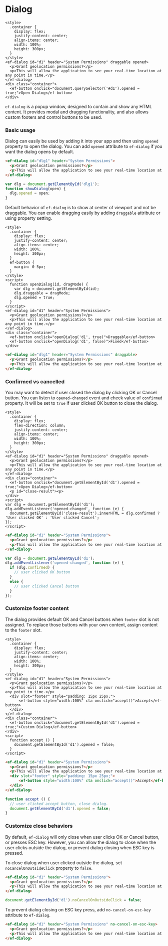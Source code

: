 # Dialog

```live(preview)
<style>
  .container {
    display: flex;
    justify-content: center;
    align-items: center;
    width: 100%;
    height: 300px;
  }
</style>
<ef-dialog id="d1" header="System Permissions" draggable opened>
  <p>Grant geolocation permissions?</p>
  <p>This will allow the application to see your real-time location at any point in time.</p>
</ef-dialog>
<div class="container">
  <ef-button onclick="document.querySelector('#d1').opened = true;">Open Dialog</ef-button>
</div>
```

`ef-dialog` is a popup window, designed to contain and show any HTML content. It provides modal and dragging functionality, and also allows custom footers and control buttons to be used.

### Basic usage

Dialog can easily be used by adding it into your app and then using `opened` property to open the dialog. You can add `opened` attribute to `ef-dialog` if you want the dialog opens by default.

```html
<ef-dialog id="dlg1" header="System Permissions">
  <p>Grant geolocation permissions?</p>
  <p>This will allow the application to see your real-time location at any point in time.</p>
</ef-dialog>
```
```js
var dlg = document.getElementById('dlg1');
function showDialog(open) {
  dlg.opened = open;
}
```

Default behavior of `ef-dialog` is to show at center of viewport and not be draggable. You can enable dragging easily by adding `draggable` attribute or using property setting.

```live
<style>
  .container {
    display: flex;
    justify-content: center;
    align-items: center;
    width: 100%;
    height: 300px;
  }
  ef-button {
    margin: 0 5px;
  }
</style>
<script>
  function openDialog(id, dragMode) {
    var dlg = document.getElementById(id);
    dlg.draggable = dragMode;
    dlg.opened = true;
  }
</script>
<ef-dialog id="d1" header="System Permissions">
  <p>Grant geolocation permissions?</p>
  <p>This will allow the application to see your real-time location at any point in time.</p>
</ef-dialog>
<div class="container">
  <ef-button onclick="openDialog('d1', true)">Draggable</ef-button>
  <ef-button onclick="openDialog('d1', false)">Fixed</ef-button>
</div>
```

```html
<ef-dialog id="dlg1" header="System Permissions" draggable>
  <p>Grant geolocation permissions?</p>
  <p>This will allow the application to see your real-time location at any point in time.</p>
</ef-dialog>
```

### Confirmed vs cancelled

You may want to detect if user closed the dialog by clicking OK or Cancel button. You can listen to `opened-changed` event and check value of `confirmed` property. It will be set to `true` if user clicked OK button to close the dialog.

```live
<style>
  .container {
    display: flex;
    flex-direction: column;
    justify-content: center;
    align-items: center;
    width: 100%;
    height: 300px;
  }
</style>
<ef-dialog id="d1" header="System Permissions" draggable opened>
  <p>Grant geolocation permissions?</p>
  <p>This will allow the application to see your real-time location at any point in time.</p>
</ef-dialog>
<div class="container">
  <ef-button onclick="document.getElementById('d1').opened = true;">Open Dialog</ef-button>
  <p id="close-result"><p>
</div>
<script>
var dlg = document.getElementById('d1');
dlg.addEventListener('opened-changed', function (e) {
  document.getElementById('close-result').innerHTML = dlg.confirmed ? 'User clicked OK' : 'User clicked Cancel';
});
</script>
```

```html
<ef-dialog id="d1" header="System Permissions">
  <p>Grant geolocation permissions?</p>
  <p>This will allow the application to see your real-time location at any point in time.</p>
</ef-dialog>
```
```js
var dlg = document.getElementById('d1');
dlg.addEventListener('opened-changed', function (e) {
  if (dlg.confirmed) {
    // user clicked OK button
  }
  else {
    // user clicked Cancel button
  }
});
```

### Customize footer content

The dialog provides default OK and Cancel buttons when `footer` slot is not assigned. To replace those buttons with your own content, assign content to the `footer` slot.

```live
<style>
  .container {
    display: flex;
    justify-content: center;
    align-items: center;
    width: 100%;
    height: 300px;
  }
</style>
<ef-dialog id="d1" header="System Permissions">
  <p>Grant geolocation permissions?</p>
  <p>This will allow the application to see your real-time location at any point in time.</p>
  <div slot="footer" style="padding: 15px 25px;">
      <ef-button style="width:100%" cta onclick="accept()">Accept</ef-button>
  </div>
</ef-dialog>
<div class="container">
  <ef-button onclick="document.getElementById('d1').opened = true;">Custom Dialog</ef-button>
</div>
<script>
  function accept () {
    document.getElementById('d1').opened = false;
  }
</script>
```

```html
<ef-dialog id="d1" header="System Permissions">
  <p>Grant geolocation permissions?</p>
  <p>This will allow the application to see your real-time location at any point in time.</p>
  <div slot="footer" style="padding: 15px 25px;">
      <ef-button style="width:100%" cta onclick="accept()">Accept</ef-button>
  </div>
</ef-dialog>
```
```js
function accept () {
  // user clicked accept button, close dialog.
  document.getElementById('d1').opened = false;
}
```

### Customize close behaviors

By default, `ef-dialog` will only close when user clicks OK or Cancel button, or presses ESC key. However, you can allow the dialog to close when the user clicks outside the dialog, or prevent dialog closing when ESC key is pressed.

To close dialog when user clicked outside the dialog, set `noCancelOnOutsideClick` property to `false`.

```html
<ef-dialog id="d1" header="System Permissions">
  <p>Grant geolocation permissions?</p>
  <p>This will allow the application to see your real-time location at any point in time.</p>
</ef-dialog>
```
```js
document.getElementById('d1').noCancelOnOutsideClick = false;
```

To prevent dialog closing on ESC key press, add `no-cancel-on-esc-key` attribute to `ef-dialog`.

```html
<ef-dialog id="d1" header="System Permissions" no-cancel-on-esc-key>
  <p>Grant geolocation permissions?</p>
  <p>This will allow the application to see your real-time location at any point in time.</p>
</ef-dialog>
```
